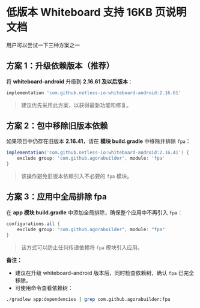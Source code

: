 # 低版本 Whiteboard 支持 16KB 页说明文档

用户可以尝试一下三种方案之一

## 方案 1：升级依赖版本（推荐）

将 **whiteboard-android** 升级到 **2.16.61 及以后版本**：

```gradle
implementation 'com.github.netless-io:whiteboard-android:2.16.61'
```

> 建议优先采用此方案，以获得最新功能和修复。

## 方案 2：包中移除旧版本依赖

如果项目中仍存在旧版本 **2.16.41**，请在 **模块 build.gradle** 中移除并排除 `fpa`：

```gradle
implementation('com.github.netless-io:whiteboard-android:2.16.41') {
    exclude group: 'com.github.agorabuilder', module: 'fpa'
}
```

> 该操作避免旧版本依赖引入不必要的 `fpa` 模块。

## 方案 3：应用中全局排除 fpa

在 **app 模块 build.gradle** 中添加全局排除，确保整个应用中不再引入 `fpa`：

```gradle
configurations.all {
    exclude group: "com.github.agorabuilder", module: "fpa"
}
```

> 该方式可以防止任何传递依赖将 `fpa` 模块引入应用。

**备注：**

* 建议在升级 whiteboard-android 版本后，同时检查依赖树，确认 `fpa` 已完全移除。
* 可使用命令查看依赖树：

```bash
./gradlew app:dependencies | grep com.github.agorabuilder:fpa
```